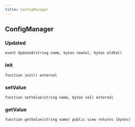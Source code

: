 ```yaml
---
title: ConfigManager
---
```


## ConfigManager

### Updated

```solidity
event Updated(string name, bytes newVal, bytes oldVal)
```

### init

```solidity
function init() external
```

### setValue

```solidity
function setValue(string name, bytes val) external
```

### getValue

```solidity
function getValue(string name) public view returns (bytes)
```

